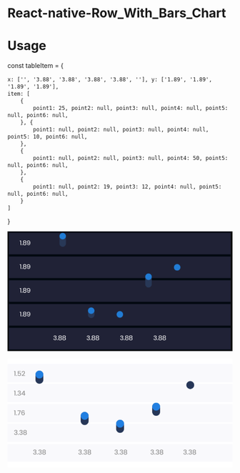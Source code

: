 # React-native-Row_With_Bars_Chart




# Usage 

const tableItem = {

    x: ['', '3.88', '3.88', '3.88', '3.88', ''], y: ['1.89', '1.89', '1.89', '1.89'],
    item: [
        {
            point1: 25, point2: null, point3: null, point4: null, point5: null, point6: null,
        }, {
            point1: null, point2: null, point3: null, point4: null, point5: 10, point6: null,
        },
        {
            point1: null, point2: null, point3: null, point4: 50, point5: null, point6: null,
        },
        {
            point1: null, point2: 19, point3: 12, point4: null, point5: null, point6: null,
        }
    ]
}



<FinancialEPAChat data={tableItem} />




![Demo](https://raw.githubusercontent.com/Waleed-Nasir/React-native-Row_With_Bars_Chart/main/Screenshot%202020-12-04%20at%209.11.47%20PM.png)


![Demo](https://raw.githubusercontent.com/Waleed-Nasir/React-native-Row_With_Bars_Chart/main/Screenshot%202020-12-03%20at%207.15.14%20PM.png)
